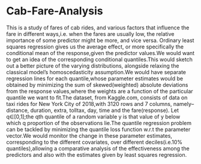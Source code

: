 # Cab-Fare-Analysis

This is a study of fares of cab rides, and various factors that influence the fare in different ways,i.e. when the fares are usually low, the relative importance of some predictor might be more, and vice versa. Ordinary least squares regression gives us the average effect, or more specifically the conditional mean of the response,given the predictor values.We would want to get an idea of the corresponding conditional quantiles.This would sketch out a better picture of the varying distributions, alongside relaxing the classical model’s homoscedasticity assumption.We would have separate regression lines for each quantile,whose parameter estimates would be obtained by minimizing the sum of skewed(weighted) absolute deviations from the response values,where the weights are a function of the particular quantile we want to fit.The dataset, from Kaggle.com, consists of data on taxi rides for New York City of 2018,with 3120 rows and 7 columns, namely– distance, duration, extra, tolltax, day, time and the fare(response). Let q∈[0,1];the qth quantile of a random variable y is that value of y below which q proportion of the observations lie.The quantile regression problem can be tackled by minimizing the quantile loss function w.r.t  the parameter vector.We would monitor the change in these parameter estimates, corresponding to the different covariates, over different deciles(i.e.10% quantiles),allowing a comparative analysis of the effectiveness among the predictors and also with the estimates given by least squares regression. 
